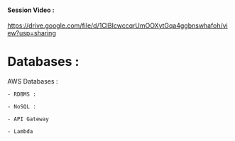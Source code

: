#### Session Video :
   https://drive.google.com/file/d/1ClBIcwccqrUmOOXytGqa4ggbnswhafoh/view?usp=sharing

# Databases :
    
AWS Databases :

    - RDBMS :

    - NoSQL :

    - API Gateway

    - Lambda 